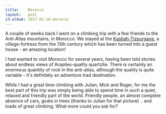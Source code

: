 ```yaml
---
title:    Morocco
layout:   post
s3-album: 2017-03-18-morocco
---
```



A couple of weeks back I went on a climbing trip with a few friends to the
Anti-Atlas mountains, in Morocco. We stayed at the <a
href="http://www.tizourgane-kasbah.com/guest-house/the-auberge.html">Kasbah-Tizourgane</a>,
a village-fortress from the 13th century which has been turned into a guest
house - an amazing location!


I had wanted to visit Morocco for several years, having been told stories
about endless views of Arapiles-quality quartzite. There is certainly an
enormous quantity of rock in the anti-atlas, although the quality is quite
variable - it's definitely an adventure trad destination.


While I had a great time climbing with Juilan, Mick and Roger, for me the best
part of this trip was simply being able to spend time in such a quiet, relaxed
and friendly part of the world. Friendly people, an almost complete absence of
cars, goats in trees (thanks to Julian for that picture) .. and loads of great
climbing. What more could you ask for?

